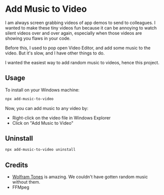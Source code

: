# Add Music to Video

I am always screen grabbing videos of app demos to send to colleagues. I wanted to make these tiny videos fun because it can be annoying to watch silent videos over and over again, especially when those videos are showing you flaws in your code.

Before this, I used to pop open Video Editor, and add some music to the video. But it's slow, and I have other things to do.

I wanted the easiest way to add random music to videos, hence this project.

## Usage

To install on your Windows machine:

```sh
npx add-music-to-video
```

Now, you can add music to any video by:

- Right-click on the video file in Windows Explorer
- Click on "Add Music to Video"

## Uninstall

```sh
npx add-music-to-video uninstall
```

## Credits

- [Wolfram Tones](https://tones.wolfram.com/generate/GtcqZlxi25yPmgvxHRIEQTagP54Du87b276wY8Mg) is amazing. We couldn't have gotten random music without them.
- FFMpeg
